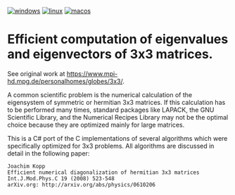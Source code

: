 [![windows](https://github.com/stefanmaierhofer/Uncodium.Eigensystems/actions/workflows/windows.yml/badge.svg)](https://github.com/stefanmaierhofer/Uncodium.Eigensystems/actions/workflows/windows.yml)
[![linux](https://github.com/stefanmaierhofer/Uncodium.Eigensystems/actions/workflows/linux.yml/badge.svg)](https://github.com/stefanmaierhofer/Uncodium.Eigensystems/actions/workflows/linux.yml)
[![macos](https://github.com/stefanmaierhofer/Uncodium.Eigensystems/actions/workflows/macos.yml/badge.svg)](https://github.com/stefanmaierhofer/Uncodium.Eigensystems/actions/workflowsmacoswindows.yml)

# Efficient computation of eigenvalues and eigenvectors of 3x3 matrices.
See original work at https://www.mpi-hd.mpg.de/personalhomes/globes/3x3/.

A common scientific problem is the numerical calculation of the
eigensystem of symmetric or hermitian 3x3 matrices. If this
calculation has to be performed many times, standard packages
like LAPACK, the GNU Scientific Library, and the Numerical Recipes
Library may not be the optimal choice because they are optimized
mainly for large matrices.

This is a C# port of the C implementations of several algorithms
which were specifically optimized for 3x3 problems.
All algorithms are discussed in detail in the following paper:

```
Joachim Kopp
Efficient numerical diagonalization of hermitian 3x3 matrices
Int.J.Mod.Phys.C 19 (2008) 523-548
arXiv.org: http://arxiv.org/abs/physics/0610206
```
